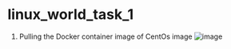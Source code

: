 # linux_world_task_1

1. Pulling the Docker container image of CentOs image 
![image](https://user-images.githubusercontent.com/60494696/119882573-31de3d00-bf4c-11eb-9fde-fdb3f51d3eca.png)
